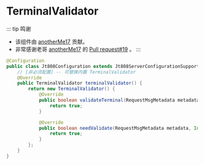 # TerminalValidator

::: tip 鸣谢
- 该组件由 [anotherMe17](https://github.com/anotherMe17) 贡献。
- 非常感谢老哥 [anotherMe17](https://github.com/anotherMe17) 的 [Pull request#19](https://github.com/hylexus/jt-framework/pull/19) 。
:::

```java
@Configuration
public class Jt808Configuration extends Jt808ServerConfigurationSupport {
    // [非必须配置] -- 可替换内置 TerminalValidator
    @Override
    public TerminalValidator terminalValidator() {
        return new TerminalValidator() {
            @Override
            public boolean validateTerminal(RequestMsgMetadata metadata) {
                return true;
            }

            @Override
            public boolean needValidate(RequestMsgMetadata metadata, Integer msgId) {
                return true;
            }
        };
    }
}
```
